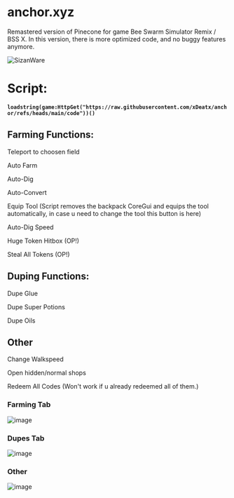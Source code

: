  
# anchor.xyz
Remastered version of Pinecone for game Bee Swarm Simulator Remix / BSS X. In this version, there is more optimized code, and no buggy features anymore.

![SizanWare](https://github.com/user-attachments/assets/ee207e04-026f-4714-b258-9227a72d4bc4)

# Script:
**```loadstring(game:HttpGet("https://raw.githubusercontent.com/xDeatx/anchor/refs/heads/main/code"))() ```**


## Farming Functions:
Teleport to choosen field

Auto Farm

Auto-Dig

Auto-Convert

Equip Tool (Script removes the backpack CoreGui and equips the tool automatically, in case u need to change the tool this button is here)

Auto-Dig Speed

Huge Token Hitbox (OP!)

Steal All Tokens (OP!)

## Duping Functions:
Dupe Glue

Dupe Super Potions

Dupe Oils

## Other
Change Walkspeed

Open hidden/normal shops

Redeem All Codes (Won't work if u already redeemed all of them.)


### Farming Tab
![image](https://github.com/user-attachments/assets/5a346215-19cb-4d2b-92ae-e2211d780d56)


### Dupes Tab
![image](https://github.com/user-attachments/assets/6116ecfb-380c-4ae3-94eb-05d66347851d)

### Other
![image](https://github.com/user-attachments/assets/f3e0db2f-c8a4-4a10-bb8a-596308ff93d8)





